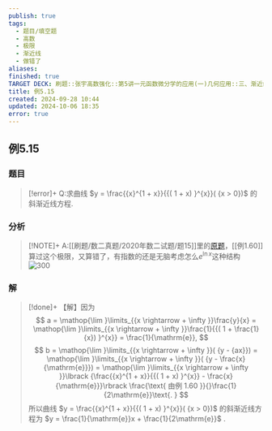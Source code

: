 ```yaml
---
publish: true
tags:
  - 题目/填空题
  - 高数
  - 极限
  - 渐近线
  - 做错了
aliases: 
finished: true
TARGET DECK: 刷题::张宇高数强化::第5讲一元函数微分学的应用(一)几何应用::三、渐近线::例5.15
title: 例5.15
created: 2024-09-28 10:44
updated: 2024-10-06 18:35
error: true
---
```

## 例5.15
### 题目
> [!error]+
> Q:求曲线 $y = \frac{{x}^{1 + x}}{{( 1 + x) }^{x}}( {x > 0})$ 的斜渐近线方程.
### 分析
> [!NOTE]+
> A:[[刷题/数二真题/2020年数二试题/题15]]里的[原题](https://www.bilibili.com/video/BV1hz421i7wg?t=2565.4)，[[例1.60]]算过这个极限，又算错了，有指数的还是无脑考虑怎么$e^{ \ln x }$这种结构
> ![300](https://img.hwenyi.live/202410070236651.webp)
### 解
> [!done]+
> 【解】因为
> $$
> a = \mathop{\lim }\limits_{{x \rightarrow + \infty }}\frac{y}{x} = \mathop{\lim }\limits_{{x \rightarrow + \infty }}\frac{1}{{( 1 + \frac{1}{x}) }^{x}} = \frac{1}{\mathrm{e}},
> $$
> $$
> b = \mathop{\lim }\limits_{{x \rightarrow + \infty }}( {y - {ax}}) = \mathop{\lim }\limits_{{x \rightarrow + \infty }}( {y - \frac{x}{\mathrm{e}}}) = \mathop{\lim }\limits_{{x \rightarrow + \infty }}\lbrack {\frac{{x}^{1 + x}}{{( 1 + x) }^{x}} - \frac{x}{\mathrm{e}}}\rbrack \frac{\text{ 由例 1.60 }}{}\frac{1}{2\mathrm{e}}\text{. }
> $$
> 所以曲线 $y = \frac{{x}^{1 + x}}{{( 1 + x) }^{x}}( {x > 0})$ 的斜渐近线方程为 $y = \frac{1}{\mathrm{e}}x + \frac{1}{2\mathrm{e}}$ .
